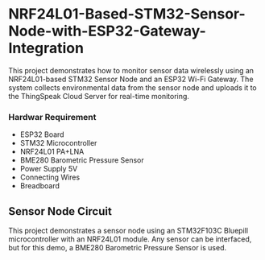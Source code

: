 # NRF24L01-Based-STM32-Sensor-Node-with-ESP32-Gateway-Integration

This project demonstrates how to monitor sensor data wirelessly using an NRF24L01-based STM32 Sensor Node and an ESP32 Wi-Fi Gateway.
The system collects environmental data from the sensor node and uploads it to the ThingSpeak Cloud Server for real-time monitoring.

### Hardwar Requirement
- ESP32 Board
- STM32 Microcontroller	
- NRF24L01 PA+LNA
- BME280 Barometric Pressure Sensor	
-	Power Supply 5V	
-	Connecting Wires	
- Breadboard	
## Sensor Node Circuit

This project demonstrates a sensor node using an STM32F103C Bluepill microcontroller with an NRF24L01 module. Any sensor can be interfaced, but for this demo, a BME280 Barometric Pressure Sensor is used.
